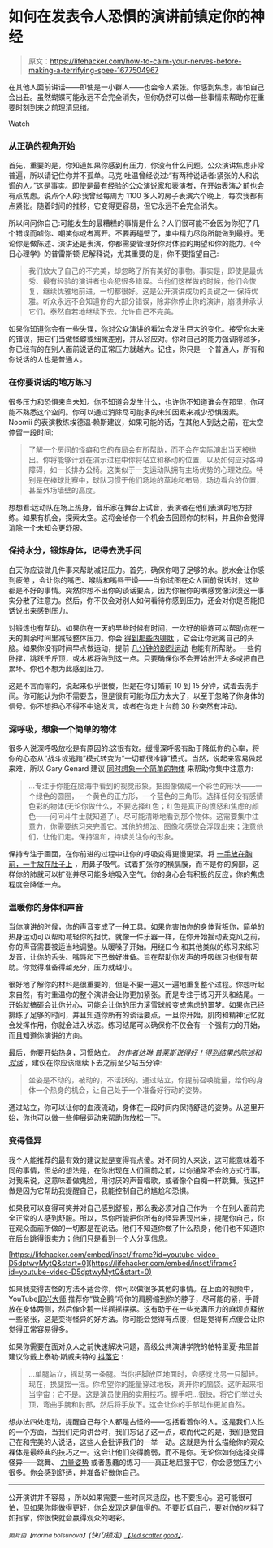 # 如何在发表令人恐惧的演讲前镇定你的神经

> 原文：<https://lifehacker.com/how-to-calm-your-nerves-before-making-a-terrifying-spee-1677504967>

在其他人面前讲话——即使是一小群人——也会令人紧张。你感到焦虑，害怕自己会出丑。虽然蝴蝶可能永远不会完全消失，但你仍然可以做一些事情来帮助你在重要时刻到来之前理清思绪。

Watch

### **从正确的视角开始**

首先，重要的是，你知道如果你感到有压力，你没有什么问题。公众演讲焦虑非常普遍，所以请记住你并不孤单。马克·吐温曾经说过:“有两种说话者:紧张的人和说谎的人。”这是事实。即使是最有经验的公众演说家和表演者，在开始表演之前也会有点焦虑。说点个人的:我曾经每周为 1100 多人的房子表演六个晚上，每次我都有点紧张。随着时间的推移，它变得更容易，但它永远不会完全消失。

所以问问你自己:可能发生的最糟糕的事情是什么？人们很可能不会因为你犯了几个错误而嘘你、嘲笑你或者离开。不要再碰壁了，集中精力尽你所能做到最好。无论你是做陈述、演讲还是表演，你都需要管理好你对体验的期望和你的能力。《今日心理学》的普雷斯顿·尼解释说，尤其重要的是，你不要指望自己:

> 我们放大了自己的不完美，却忽略了所有美好的事物。事实是，即使是最优秀、最有经验的演讲者也会犯很多错误。当他们这样做的时候，他们会恢复，继续优雅地前进，一切都很好。这是公开演讲成功的关键之一:保持优雅。听众永远不会知道你的大部分错误，除非你停止你的演讲，崩溃并承认它们。泰然自若地继续下去。允许自己不完美。

如果你知道你会有一些失误，你对公众演讲的看法会发生巨大的变化。接受你未来的错误，把它们当做怪癖或细微差别，并从容应对。你对自己的能力强调得越多，你已经有的在别人面前说话的正常压力就越大。记住，你只是一个普通人，所有和你说话的人也是普通人。

### 在你要说话的地方练习

很多压力和恐惧来自未知。你不知道会发生什么，也许你不知道谁会在那里，你可能不熟悉这个空间。你可以通过消除尽可能多的未知因素来减少恐惧因素。Noomii 的表演教练埃德温·赖斯建议，如果可能的话，在其他人到达之前，在太空 停留一段时间:

> 了解一个房间的怪癖和它的布局会有所帮助，而不会在实际演出当天被抛出。你将能够计划在演示过程中你将站立和移动的位置，以及如何应对各种障碍，如一长排办公椅。这类似于一支运动队拥有主场优势的心理效应。特别是在棒球比赛中，球队习惯于他们场地的草地和布局，场边看台的位置，甚至外场墙壁的高度。

想想看:运动队在场上热身，音乐家在舞台上试音，表演者在他们表演的地方排练。如果有机会，探索太空。这将会给你一个机会去回顾你的材料，并且你会觉得消除一个未知会更舒服。

### **保持水分，锻炼身体，记得去洗手间**

白天你应该做几件事来帮助减轻压力。首先，确保你喝了足够的水。脱水会让你感到疲倦 ，会让你的嘴巴、喉咙和嘴唇干燥——当你试图在众人面前说话时，这些都是不好的事情。突然你想不出你的谈话要点，因为你被你的嘴感觉像沙漠这一事实分散了注意力。然后，你不仅会对别人如何看待你感到压力，还会对你是否能把话说出来感到压力。

对锻炼也有帮助。如果你在一天的早些时候有时间，一次好的锻炼可以帮助你在一天的剩余时间里减轻整体压力。你会 [得到那些内啡肽](https://lifehacker.com/top-10-reasons-to-exercise-regularly-besides-losing-we-1473616982) ，它会让你远离自己的头脑。如果你没有时间早点做运动，提前 [几分钟的剧烈运动](http://lifehacker.com/destress-in-a-minute-or-less-with-some-vigorous-exercis-1658958762) 也能有所帮助。一些俯卧撑，跳跃千斤顶，或木板将做到这一点。只要确保你不会开始出汗太多或把自己累坏。你也不想为此感到压力。

这是不言而喻的，说起来似乎很傻，但是在你订婚前 10 到 15 分钟，试着去洗手间。你可能认为你不需要去，但是很有可能你压力太大了，以至于忽略了你身体的信号。你不想担心不得不中途发言，或者在你走上台前 30 秒突然有冲动。

### 深呼吸，想象一个简单的物体

很多人说深呼吸放松是有原因的:这很有效。缓慢深呼吸有助于降低你的心率，将你的心态从“战斗或逃跑”模式转变为“一切都很冷静”模式。当然，说起来容易做起来难，所以 Gary Genard 建议 [同时想象一个简单的物体](http://www.genardmethod.com/blog-detail/view/199/5-minute-technique-to-calm-your-fear-of-public-speaking#.VKcI_yvF8pV) 来帮助你集中注意力:

> ...专注于你能在脑海中看到的视觉形象。把图像做成一个彩色的形状——一个绿色的圆圈，一个黄色的正方形，一个蓝色的三角形。选择任何没有感情色彩的物体(无论你做什么，不要选择红色；红色是真正的愤怒和焦虑的颜色——问问斗牛士就知道了)。尽可能清晰地看到那个物体。这需要集中注意力，你需要练习来完善它。其他的想法、图像和感觉会浮现出来；注意他们，让他们走。保持温和，持续关注你的形象。

保持专注于画面，在你前进的过程中让你的呼吸变得更慢更深。将 [一手放在胸前，一手放在肚子上](https://lifehacker.com/take-a-few-minutes-to-relax-and-de-stress-with-some-sim-5946761) ，用鼻子吸气。试着扩张你的横膈膜，而不是你的胸部，这样你的肺就可以扩张并尽可能多地吸入空气。你的身心会有积极的反应，你的焦虑程度会降低一点。

### **温暖你的身体和声音**

当你演讲的时候，你的声音变成了一种工具。如果你害怕你的身体背叛你，简单的热身运动可以帮助减轻你的担忧。就像一件乐器一样，在你开始摇动麦克风之前，你的声音需要被适当地调整。从暖嗓子开始。用绕口令 和其他类似的练习来练习发音，让你的舌头、嘴唇和下巴做好准备。旨在帮助你发声的呼吸练习也很有帮助。你觉得准备得越充分，压力就越小。

很好地了解你的材料是很重要的，但是不要一遍又一遍地重复整个过程。你想听起来自然，有时重温你的整个演讲会让你更加紧张。而是专注于练习开头和结尾。一开始就搞砸会让你分心，可能会让你的压力滚雪球般变成焦虑的噩梦。如果你已经排练了足够的时间，并且知道你所有的谈话要点，一旦你开始，肌肉和精神记忆就会发挥作用，你就会进入状态。练习结尾可以确保你不仅会有一个强有力的开始，而且知道你演讲的方向。

最后，你要开始热身，习惯站立。 [*的作者达琳·普莱斯说得好！得到结果的陈述和对话*](http://www.amazon.com/Well-Said-Presentations-Conversations-Results/dp/0814417876?asc_campaign=InlineText&asc_refurl=https://lifehacker.com/how-to-calm-your-nerves-before-making-a-terrifying-spee-1677504967&asc_source=&tag=kinjalifehackerlink-20) ，建议在你应该继续下去之前至少站五分钟:

> 坐姿是不动的，被动的，不活跃的。通过站立，你提前召唤能量，给你的身体一个热身的机会，让自己处于一个准备好行动的姿势。

通过站立，你可以让你的血液流动，身体在一段时间内保持舒适的姿势。从这里开始，你也可以做一些伸展运动来帮助你放松一下。

### **变得怪异**

我个人能推荐的最有效的建议就是变得有点傻。对不同的人来说，这可能意味着不同的事情，但总的想法是，在你出现在人们面前之前，以你通常不会的方式行事。对我来说，这意味着做鬼脸，用讨厌的声音唱歌，或者像个白痴一样跳舞。我这样做是因为它帮助我提醒自己，我能控制自己的尴尬和恐惧。

如果我可以变得可笑并对自己感到舒服，那么我必须对自己作为一个在别人面前完全正常的人感到舒服。所以，尽你所能把你所有的怪异表现出来，提醒你自己，你在观众面前所做的一切都是在说话。他们不知道你做了什么热身，他们也不知道你在后台跳得很卖力；他们只是看到一个人分享信息。

 [https://lifehacker.com/embed/inset/iframe?id=youtube-video-D5dptwyMytQ&start=0](https://lifehacker.com/embed/inset/iframe?id=youtube-video-D5dptwyMytQ&start=0) 

如果我变得古怪的方法不适合你，你可以做很多其他的事情。在上面的视频中，YouTube[即兴大师](https://www.youtube.com/channel/UC17_Kwqe9LudaPtAg1ZVObg) 推荐你“做企鹅”将你的肩膀缩到你的脖子，尽可能的紧，手臂放在身体两侧，然后像企鹅一样摇摇摆摆。这有助于在一些充满压力的麻烦点释放一些紧张，这是变得怪异的好方法。你可能会觉得有点傻，但是觉得有点傻会让你觉得正常容易得多。

如果你需要在面对众人之前快速解决问题，高级公共演讲学院的帕特里夏·弗里普建议你戴上泰勒·斯威夫特的 [抖落它](http://www.public-speaking.org/public-speaking-relax-article.htm) :

> ...单腿站立，摇动另一条腿。当你把脚放回地面时，会感觉比另一只脚轻。现在，换腿摇一摇。你希望你的能量穿过地板，离开你的脑袋。这听起来相当宇宙；它不是。这是演员使用的实用技巧。握手吧...很快。将它们举过头顶，弯曲手腕和肘部，然后将手放下。这会让你的手部动作更加自然。

想办法四处走动，提醒自己每个人都是古怪的——包括看着你的人。这是我们人性的一个方面，当我们走向讲台时，我们忘记了这一点，取而代之的是，我们感觉自己在和完美的人说话，这些人会批评我们的一举一动。这就是为什么描绘你的观众裸体是最经典的技巧之一。这会让他们变得脆弱，而不是你。无论你如何选择变得怪异——跳舞、 [力量姿势](https://lifehacker.com/adopt-one-of-these-postures-to-reduce-stress-and-build-5903441) 或者愚蠢的练习——真正地屈服于它，你会感觉压力小很多。你会感到舒适，并准备好做你自己。

* * *

公开演讲并不容易 ，所以如果需要一些时间来适应，也不要担心。这可能很可怕，但如果你能做得更好，你会发现这是值得的。不要贬低自己，要对你的材料了如指掌，你很快就会赢得观众的喝彩。

<small>*照片由*</small><small>*【marina bolsunova】*</small>*(快门锁定)* [<small>*【Jed scatter good】*</small>](https://www.flickr.com/photos/scatty/472653918)<small>*，*</small>
